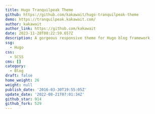 ```yaml
---
title: Hugo Tranquilpeak Theme
github: https://github.com/kakawait/hugo-tranquilpeak-theme
demo: https://tranquilpeak.kakawait.com/
author: kakawait
author_link: https://github.com/kakawait
date: 2023-11-28T08:22:59.657Z
description: A gorgeous responsive theme for Hugo blog framework
ssg:
  - Hugo
css:
  - SCSS
cms: []
category:
  - Blog
draft: false
home_weight: 26
weight: null
publish_date: '2016-03-30T19:55:05Z'
update_date: '2022-08-21T07:01:34Z'
github_star: 914
github_fork: 529
---
```

